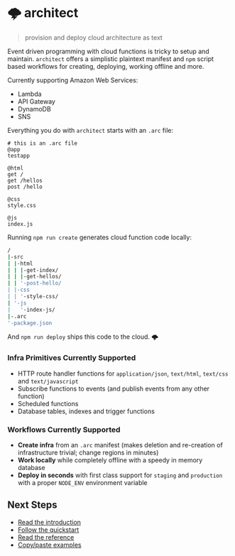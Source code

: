 # &#x1f329; architect

> provision and deploy cloud architecture as text

Event driven programming with cloud functions is tricky to setup and maintain. `architect` offers a simplistic plaintext manifest and `npm` script based workflows for creating, deploying, working offline and more.

Currently supporting Amazon Web Services:

- Lambda
- API Gateway
- DynamoDB
- SNS

Everything you do with `architect` starts with an `.arc` file:

```arc
# this is an .arc file
@app
testapp

@html
get /
get /hellos
post /hello

@css
style.css

@js
index.js
```

Running `npm run create` generates cloud function code locally:

```bash
/
|-src
| |-html
| | |-get-index/
| | |-get-hellos/
| | '-post-hello/
| |-css
| | '-style-css/
| '-js
|   '-index-js/
|-.arc
'-package.json

```

And `npm run deploy` ships this code to the cloud. <span class=cloud>&#x1f329;</span>

### Infra Primitives Currently Supported

- HTTP route handler functions for `application/json`, `text/html`, `text/css` and `text/javascript`
- Subscribe functions to events (and publish events from any other function)
- Scheduled functions 
- Database tables, indexes and trigger functions

### Workflows Currently Supported

- **Create infra** from an `.arc` manifest (makes deletion and re-creation of infrastructure trivial; change regions in minutes)
- **Work locally** while completely offline with a speedy in memory database
- **Deploy in seconds** with first class support for `staging` and `production` with a proper `NODE_ENV` environment variable 
 
## Next Steps

- [Read the introduction](/intro)
- [Follow the quickstart](/quickstart)
- [Read the reference](/reference)
- [Copy/paste examples](/examples)
